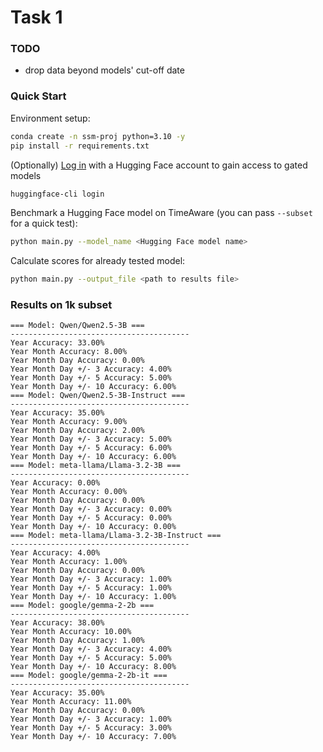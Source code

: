 # Task 1

### TODO
- drop data beyond models' cut-off date

### Quick Start
Environment setup:
```sh
conda create -n ssm-proj python=3.10 -y
pip install -r requirements.txt
```

(Optionally) [Log in](https://huggingface.co/docs/huggingface_hub/en/guides/cli#huggingface-cli-login) with a Hugging Face account to gain access to gated models
```sh
huggingface-cli login
```

Benchmark a Hugging Face model on TimeAware (you can pass `--subset` for a quick test):

```bash
python main.py --model_name <Hugging Face model name>
```

Calculate scores for already tested model:

```bash
python main.py --output_file <path to results file>
```

### Results on 1k subset
```
=== Model: Qwen/Qwen2.5-3B ===
----------------------------------------
Year Accuracy: 33.00%
Year Month Accuracy: 8.00%
Year Month Day Accuracy: 0.00%
Year Month Day +/- 3 Accuracy: 4.00%
Year Month Day +/- 5 Accuracy: 5.00%
Year Month Day +/- 10 Accuracy: 6.00%
=== Model: Qwen/Qwen2.5-3B-Instruct ===
----------------------------------------
Year Accuracy: 35.00%
Year Month Accuracy: 9.00%
Year Month Day Accuracy: 2.00%
Year Month Day +/- 3 Accuracy: 5.00%
Year Month Day +/- 5 Accuracy: 6.00%
Year Month Day +/- 10 Accuracy: 6.00%
=== Model: meta-llama/Llama-3.2-3B ===
----------------------------------------
Year Accuracy: 0.00%
Year Month Accuracy: 0.00%
Year Month Day Accuracy: 0.00%
Year Month Day +/- 3 Accuracy: 0.00%
Year Month Day +/- 5 Accuracy: 0.00%
Year Month Day +/- 10 Accuracy: 0.00%
=== Model: meta-llama/Llama-3.2-3B-Instruct ===
----------------------------------------
Year Accuracy: 4.00%
Year Month Accuracy: 1.00%
Year Month Day Accuracy: 0.00%
Year Month Day +/- 3 Accuracy: 1.00%
Year Month Day +/- 5 Accuracy: 1.00%
Year Month Day +/- 10 Accuracy: 1.00%
=== Model: google/gemma-2-2b ===
----------------------------------------
Year Accuracy: 38.00%
Year Month Accuracy: 10.00%
Year Month Day Accuracy: 1.00%
Year Month Day +/- 3 Accuracy: 4.00%
Year Month Day +/- 5 Accuracy: 5.00%
Year Month Day +/- 10 Accuracy: 8.00%
=== Model: google/gemma-2-2b-it ===
----------------------------------------
Year Accuracy: 35.00%
Year Month Accuracy: 11.00%
Year Month Day Accuracy: 0.00%
Year Month Day +/- 3 Accuracy: 1.00%
Year Month Day +/- 5 Accuracy: 3.00%
Year Month Day +/- 10 Accuracy: 7.00%
```
